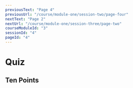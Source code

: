 ```yaml
---
previousText: "Page 4"
previousUrl: "/course/module-one/session-two/page-four"
nextText: "Page 2"
nextUrl: "/course/module-one/session-three/page-two"
courseModuleId: "3"
sessionId: "4"
pageId: "4"
---
```



# Quiz
## Ten Points

<sparkle-quiz-container question-ids="62,63,64">